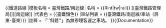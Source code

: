 {{鐵道路線
|模板名稱 = 臺灣鐵路/南迴線
|名稱 = {{Rint|tw|rail}}&nbsp;[[臺灣鐵路管理局]][[南迴線]]
|代表色 = {{臺鐵顏色}}
|車站列表 = {{臺灣鐵路/南迴線/車站（屏東-臺東）}}
|註釋 = 「''斜體''」為無辦理客運之車站。
}}<noinclude>{{Documentation}}</noinclude>